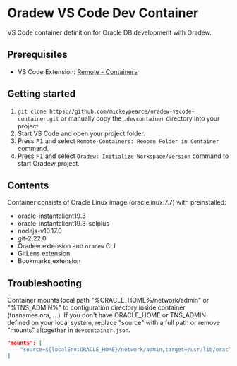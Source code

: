 # Oradew VS Code Dev Container

VS Code container definition for Oracle DB development with Oradew.

## Prerequisites

- VS Code Extension: [Remote - Containers](https://code.visualstudio.com/remote-tutorials/containers/getting-started)

## Getting started

1. `git clone https://github.com/mickeypearce/oradew-vscode-container.git` or manually copy the `.devcontainer` directory into your project.
2. Start VS Code and open your project folder.
3. Press <kbd>F1</kbd> and select `Remote-Containers: Reopen Folder in Container` command.
4. Press <kbd>F1</kbd> and select `Oradew: Initialize Workspace/Version` command to start Oradew project.

## Contents

Container consists of Oracle Linux image (oraclelinux:7.7) with preinstalled:

- oracle-instantclient19.3
- oracle-instantclient19.3-sqlplus
- nodejs-v10.17.0
- git-2.22.0
- Oradew extension and `oradew` CLI
- GitLens extension
- Bookmarks extension

## Troubleshooting

Container mounts local path "%ORACLE_HOME%/network/admin" or "%TNS_ADMIN%" to configuration directory inside container (tnsnames.ora, ...). If you don't have ORACLE_HOME or TNS_ADMIN defined on your local system, replace "source" with a full path or remove "mounts" altogether in `devcontainer.json`.

```json
"mounts": [
    "source=${localEnv:ORACLE_HOME}/network/admin,target=/usr/lib/oracle/19.3/client64/lib/network/admin,type=bind,consistency=cached"
]
```


